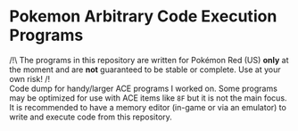 # Pokemon Arbitrary Code Execution Programs

/!\ The programs in this repository are written for Pokémon Red (US) **only** at the moment and are **not** guaranteed to be stable or complete. Use at your own risk! /!\
Code dump for handy/larger ACE programs I worked on. Some programs may be optimized for use with ACE items like `8F` but it is not the main focus. It is recommended to have a memory editor (in-game or via an emulator) to write and execute code from this repository.